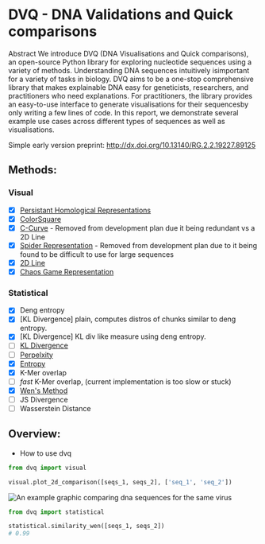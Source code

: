 # DVQ - DNA Validations and Quick comparisons 
Abstract
We introduce DVQ (DNA Visualisations and Quick comparisons), an open-source Python library for exploring nucleotide sequences using a variety of methods. Understanding DNA sequences intuitively isimportant for a variety of tasks in biology. DVQ aims to be a one-stop comprehensive library that makes explainable DNA easy for geneticists, researchers, and practitioners who need explanations. For practitioners, the library provides an easy-to-use interface to generate visualisations for their sequencesby only writing a few lines of code. In this report, we demonstrate several example use cases across different types of sequences as well as visualisations. 

Simple early version preprint: http://dx.doi.org/10.13140/RG.2.2.19227.89125

## Methods:
### Visual
- [x] [Persistant Homological Representations](https://american-cse.org/csci2022-ieee/pdfs/CSCI2022-2lPzsUSRQukMlxf8K2x89I/202800b599/202800b599.pdf)
- [x] [ColorSquare](https://match.pmf.kg.ac.rs/electronic_versions/Match68/n2/match68n2_621-637.pdf)
- [x] [C-Curve](https://pubmed.ncbi.nlm.nih.gov/23246806/) - Removed from development plan due it being redundant vs a 2D Line
- [x] [Spider Representation](https://www.researchgate.net/publication/260971259_Spider_Representation_of_DNA_Sequences) - Removed from development plan due to it being found to be difficult to use for large sequences
- [x] [2D Line](https://www.ncbi.nlm.nih.gov/pmc/articles/PMC162336/)
- [x] [Chaos Game Representation](Fwww.sciencedirect.com%2Fscience%2Farticle%2Fpii%2FS2001037021004736&usg=AOvVaw38odDudWfUCAqbc626rD2e&opi=89978449)

### Statistical
- [x] Deng entropy
- [x] [KL Divergence] plain, computes distros of chunks similar to deng entropy.
- [x] [KL Divergence] KL div like measure using deng entropy.
- [ ] [KL Divergence](https://pubmed.ncbi.nlm.nih.gov/31981184/)
- [ ] [Perpelxity](https://arxiv.org/pdf/1202.2518.pdf)
- [x] [Entropy](https://pubmed.ncbi.nlm.nih.gov/9344742/)
- [x] K-Mer overlap
- [ ] *fast* K-Mer overlap, (current implementation is too slow or stuck)
- [x] [Wen's Method](https://pubmed.ncbi.nlm.nih.gov/29765099/)
- [ ] JS Divergence
- [ ] Wasserstein Distance

## Overview:

* How to use dvq
```python
from dvq import visual

visual.plot_2d_comparison([seqs_1, seqs_2], ['seq_1', 'seq_2'])

```

![An example graphic comparing dna sequences for the same virus ](Untitled.png "2D Comparison - Same virus")

```python
from dvq import statistical

statistical.similarity_wen([seqs_1, seqs_2])
# 0.99

```
